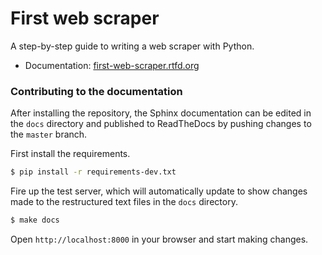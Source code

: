 # First web scraper

A step-by-step guide to writing a web scraper with Python.

* Documentation: [first-web-scraper.rtfd.org](http://first-web-scraper.readthedocs.org/en/latest/)

### Contributing to the documentation

After installing the repository, the Sphinx documentation can be edited in the
``docs`` directory and published to ReadTheDocs by pushing changes to the ``master`` branch.

First install the requirements.

```bash
$ pip install -r requirements-dev.txt
```

Fire up the test server, which will automatically update to show changes made
to the restructured text files in the ``docs`` directory.

```bash
$ make docs
```

Open ``http://localhost:8000`` in your browser and start making changes.
